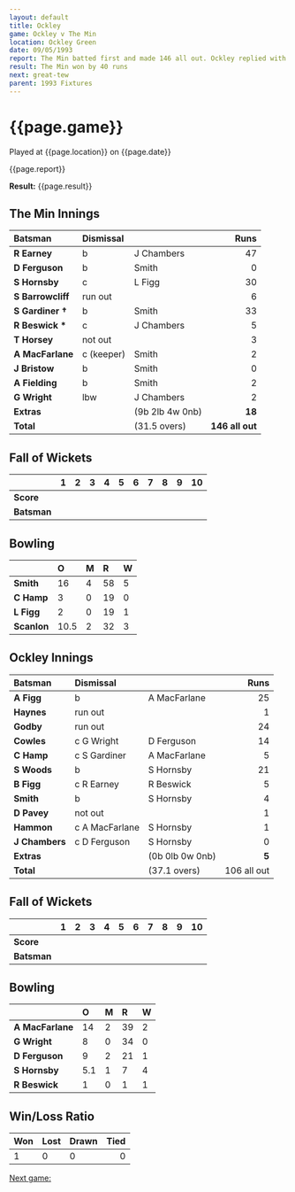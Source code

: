 ```yaml
---
layout: default
title: Ockley
game: Ockley v The Min
location: Ockley Green
date: 09/05/1993
report: The Min batted first and made 146 all out. Ockley replied with 106 all out
result: The Min won by 40 runs
next: great-tew
parent: 1993 Fixtures
---
```


# {{page.game}}

Played at {{page.location}} on {{page.date}}

{{page.report}}

**Result:** {{page.result}}

## The Min Innings

| Batsman | Dismissal |  | Runs |
|:---|:---|---|---:|
| **R Earney** | b | J Chambers | 47 | 
| **D Ferguson** | b | Smith | 0 | 
| **S Hornsby** | c | L Figg | 30 | 
| **S Barrowcliff** | run out |  | 6 | 
| **S Gardiner &#8224;** | b | Smith | 33 | 
| **R Beswick &#42;** | c | J Chambers | 5 | 
| **T Horsey** | not out |  | 3 | 
| **A MacFarlane** | c (keeper) | Smith | 2 | 
| **J Bristow** | b | Smith | 0 | 
| **A Fielding** | b | Smith | 2 | 
| **G Wright** | lbw | J Chambers | 2 | 
| **Extras** | | (9b 2lb 4w 0nb) | **18** | 
| **Total** | | (31.5 overs) | ****146 all out**** | 

## Fall of Wickets

| | 1 | 2 | 3 | 4 | 5 | 6 | 7 | 8 | 9 | 10 |
|---|:---:|:---:|:---:|:---:|:---:|:---:|:---:|:---:|:---:|:---:|
| **Score** |  |  |  |  |  |  |  |  |  |  |
| **Batsman** |  |  |  |  |  |  |  |  |  |  |

## Bowling

| | O | M | R | W |
|---|:---|:---|:---|:---|
| **Smith** | 16 | 4 | 58 | 5 | 
| **C Hamp** | 3 | 0 | 19 | 0 | 
| **L Figg** | 2 | 0 | 19 | 1 | 
| **Scanlon** | 10.5 | 2 | 32 | 3 | 

## Ockley Innings

| Batsman | Dismissal |  | Runs |
|:---|:---|---|---:|
| **A Figg** | b | A MacFarlane | 25 | 
| **Haynes** | run out |  | 1 | 
| **Godby** | run out |  | 24 | 
| **Cowles** | c G Wright | D Ferguson | 14 | 
| **C Hamp** | c S Gardiner | A MacFarlane | 5 | 
| **S Woods** | b | S Hornsby | 21 |
| **B Figg** | c R Earney | R Beswick | 5 | 
| **Smith** | b | S Hornsby | 4 |
| **D Pavey** | not out |  | 1 | 
| **Hammon** | c A MacFarlane | S Hornsby | 1 | 
| **J Chambers** | c D Ferguson | S Hornsby | 0 |
| **Extras** | | (0b 0lb 0w 0nb) | **5** | 
| **Total** | | (37.1 overs) | 106 all out| 

## Fall of Wickets

| | 1 | 2 | 3 | 4 | 5 | 6 | 7 | 8 | 9 | 10 |
|---|:---:|:---:|:---:|:---:|:---:|:---:|:---:|:---:|:---:|:---:|
| **Score** |  |  |  |  |  |  |  |  |  |  |
| **Batsman** |  |  |  |  |  |  |  |  |  |  |

## Bowling

| | O | M | R | W |
|---|:---|:---|:---|:---|
| **A MacFarlane** | 14 | 2 | 39 | 2 | 
| **G Wright** | 8 | 0 | 34 | 0 | 
| **D Ferguson** | 9 | 2 | 21 | 1 | 
| **S Hornsby** | 5.1 | 1 | 7 | 4 | 
| **R Beswick** | 1 | 0 | 1 | 1 |

## Win/Loss Ratio

| Won | Lost | Drawn | Tied |
|:---|:---|:---|---:|
| 1 | 0 | 0 | 0 |

[Next game:]({{page.next}})
